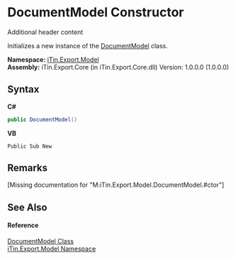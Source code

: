 # DocumentModel Constructor 
Additional header content 

Initializes a new instance of the <a href="T_iTin_Export_Model_DocumentModel">DocumentModel</a> class.

**Namespace:**&nbsp;<a href="N_iTin_Export_Model">iTin.Export.Model</a><br />**Assembly:**&nbsp;iTin.Export.Core (in iTin.Export.Core.dll) Version: 1.0.0.0 (1.0.0.0)

## Syntax

**C#**<br />
``` C#
public DocumentModel()
```

**VB**<br />
``` VB
Public Sub New
```


## Remarks
\[Missing <remarks> documentation for "M:iTin.Export.Model.DocumentModel.#ctor"\]

## See Also


#### Reference
<a href="T_iTin_Export_Model_DocumentModel">DocumentModel Class</a><br /><a href="N_iTin_Export_Model">iTin.Export.Model Namespace</a><br />